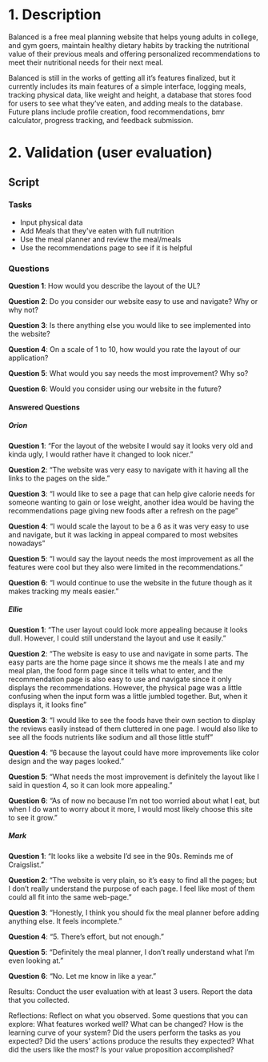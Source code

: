 # 1. Description

Balanced is a free meal planning website that helps young adults in college, and gym goers, maintain healthy dietary habits by tracking the nutritional value of their previous meals and offering personalized recommendations to meet their nutritional needs for their next meal.

Balanced is still in the works of getting all it’s features finalized, but it currently includes its main features of a simple interface, logging meals, tracking physical data, like weight and height, a database that stores food for users to see what they’ve eaten, and adding meals to the database. Future plans include profile creation, food recommendations, bmr calculator, progress tracking, and feedback submission.

# 2. Validation (user evaluation)

## Script

### Tasks

- Input physical data
- Add Meals that they've eaten with full nutrition
- Use the meal planner and review the meal/meals
- Use the recommendations page to see if it is helpful

### Questions

**Question 1**: How would you describe the layout of the UL?

**Question 2**: Do you consider our website easy to use and navigate? Why or why not?

**Question 3**: Is there anything else you would like to see implemented into the website?

**Question 4**: On a scale of 1 to 10, how would you rate the layout of our application?

**Question 5**: What would you say needs the most improvement? Why so?

**Question 6**: Would you consider using our website in the future?

#### Answered Questions

##### Orion

**Question 1**: “For the layout of the website I would say it looks very old and kinda ugly, I would rather have it changed to look nicer.” 

**Question 2**: “The website was very easy to navigate with it having all the links to the pages on the side.”

**Question 3**:  “I would like to see a page that can help give calorie needs for someone wanting to gain or lose weight, another idea would be having the recommendations page giving new foods after a refresh on the page”

**Question 4**: “I would scale the layout to be a 6 as it was very easy to use and navigate, but it was lacking in appeal compared to most websites nowadays”

**Question 5**: “I would say the layout needs the most improvement as all the features were cool but they also were limited in the recommendations.”

**Question 6**: “I would continue to use the website in the future though as it makes tracking my meals easier.”

##### Ellie

**Question 1**: “The user layout could look more appealing because it looks dull. However, I could still understand the layout and use it easily.” 

**Question 2**: “The website is easy to use and navigate in some parts. The easy parts are the home page since it shows me the meals I ate and my meal plan, the food form page since it tells what to enter, and the recommendation page is also easy to use and navigate since it only displays the recommendations. However, the physical page was a little confusing when the input form was a little jumbled together. But, when it displays it, it looks fine”

**Question 3**: “I would like to see the foods have their own section to display the reviews easily instead of them cluttered in one page. I would also like to see all the foods nutrients like sodium and all those little stuff”

**Question 4**: ”6 because the layout could have more improvements like color design and the way pages looked.” 

**Question 5**: “What needs the most improvement is definitely the layout like I said in question 4, so it can look more appealing.”

**Question 6**: “As of now no because I’m not too worried about what I eat, but when I do want to worry about it more, I would most likely choose this site to see it grow.”

##### Mark

**Question 1**: “It looks like a website I’d see in the 90s. Reminds me of Craigslist.”

**Question 2**: “The website is very plain, so it’s easy to find all the pages; but I don’t really understand the purpose of each page. I feel like most of them could all fit into the same web-page.”

**Question 3**: “Honestly, I think you should fix the meal planner before adding anything else. It feels incomplete.”

**Question 4**: “5. There’s effort, but not enough.”

**Question 5**: “Definitely the meal planner, I don’t really understand what I’m even looking at.”

**Question 6**: “No. Let me know in like a year.”

Results: Conduct the user evaluation with at least 3 users. Report the data that you collected.

Reflections: Reflect on what you observed. Some questions that you can explore: What features worked well? What can be changed? How is the learning curve of your system? Did the users perform the tasks as you expected? Did the users’ actions produce the results they expected? What did the users like the most? Is your value proposition accomplished? 


